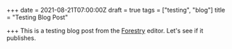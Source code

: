 +++
date = 2021-08-21T07:00:00Z
draft = true
tags = ["testing", "blog"]
title = "Testing Blog Post"

+++
This is a testing blog post from the [Forestry](forestry.io) editor. Let's see if it publishes. 